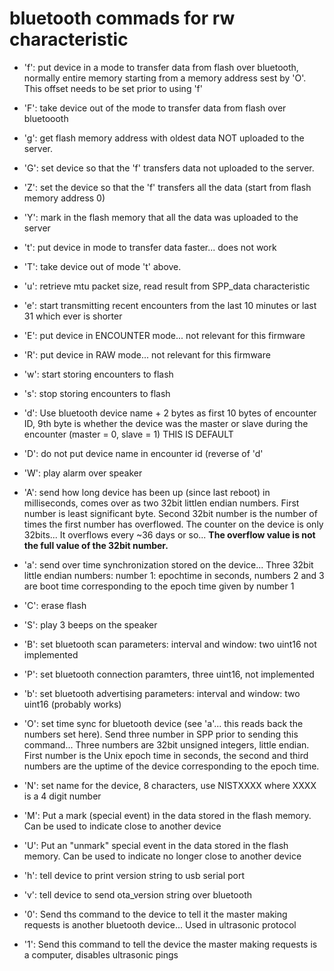 # bluetooth commads for rw characteristic

- 'f': put device in a mode to transfer data from flash over bluetooth, normally entire memory starting from a memory address sest by 'O'.   This offset needs to be set prior to using 'f'
- 'F': take device out of the mode to transfer data from flash over bluetoooth
- 'g': get flash memory address with oldest data NOT uploaded to the server.
- 'G': set device so that the 'f' transfers data not uploaded to the server.
- 'Z': set the device so that the 'f' transfers all the data (start from flash memory address 0)
- 'Y': mark in the flash memory that all the data was uploaded to the server
- 't': put device in mode to transfer data faster... does not work
- 'T': take device out of mode 't' above.  
- 'u': retrieve mtu packet size, read result from SPP_data characteristic
- 'e': start transmitting recent encounters from the last 10 minutes or last 31 which ever is shorter
- 'E': put device in ENCOUNTER mode... not relevant for this firmware
- 'R': put device in RAW mode... not relevant for this firmware

- 'w': start storing encounters to flash
- 's': stop storing encounters to flash
- 'd': Use bluetooth device name + 2 bytes as first 10 bytes of encounter ID, 9th byte is whether the device was the master or slave during the encounter (master = 0, slave = 1) THIS IS DEFAULT
- 'D': do not put device name in encounter id (reverse of 'd'

- 'W': play alarm over speaker

- 'A': send how long device has been up (since last reboot) in milliseconds, comes over as two 32bit littlen endian numbers.   First number is least significant byte.   Second 32bit number is the number of times the first number has overflowed.  The counter on the device is only 32bits... It overflows every ~36 days or so... **The overflow value is not the full value of the 32bit number.**

- 'a': send over time synchronization stored on the device... Three 32bit little endian numbers:  number 1:  epochtime in seconds, numbers 2 and 3 are boot time corresponding to the epoch time given by number 1

- 'C': erase flash

- 'S': play 3 beeps on the speaker

- 'B': set bluetooth scan parameters:  interval and window: two uint16  not implemented

- 'P': set bluetooth connection paramters, three uint16, not implemented

- 'b': set bluetooth advertising parameters: interval and window: two uint16 (probably works)

- 'O': set time sync for bluetooth device (see 'a'... this reads back the numbers set here).  Send three number in SPP prior to sending this command... Three numbers are 32bit unsigned integers, little endian.  First number is the Unix epoch time in seconds, the second and third numbers are the uptime of the device corresponding to the epoch time.

- 'N': set name for the device, 8 characters, use NISTXXXX where XXXX is a 4 digit number

- 'M': Put a mark (special event) in the data stored in the flash memory.   Can be used to indicate close to another device
- 'U': Put an "unmark" special event in the data stored in the flash memory.  Can be used to indicate no longer close to another device
- 'h': tell device to print version string to usb serial port
- 'v': tell device to send ota_version string over bluetooth
- '0': Send ths command to the device to tell it the master making requests is another bluetooth device... Used in ultrasonic protocol

- '1': Send this command to tell the device the master making requests is a computer, disables ultrasonic pings

